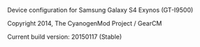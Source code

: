 Device configuration for Samsung Galaxy S4 Exynos (GT-I9500)

Copyright 2014, The CyanogenMod Project / GearCM

Current build version: 20150117 (Stable)
